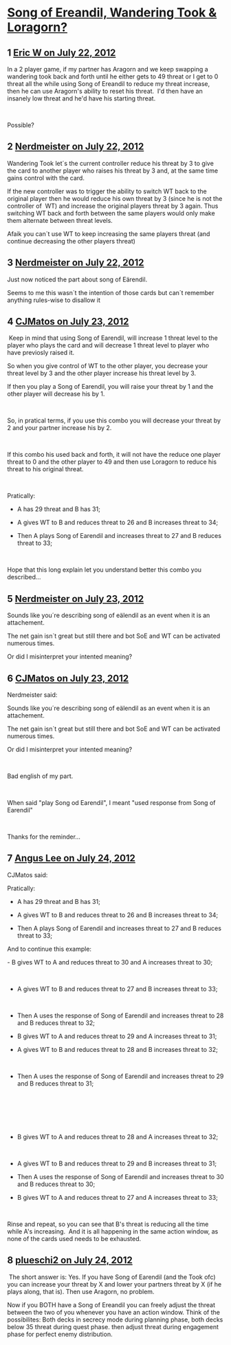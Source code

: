 # [Song of Ereandil, Wandering Took &amp; Loragorn?](https://community.fantasyflightgames.com/topic/67870-song-of-ereandil-wandering-took-loragorn/)

## 1 [Eric W on July 22, 2012](https://community.fantasyflightgames.com/topic/67870-song-of-ereandil-wandering-took-loragorn/?do=findComment&comment=662010)

In a 2 player game, if my partner has Aragorn and we keep swapping a wandering took back and forth until he either gets to 49 threat or I get to 0 threat all the while using Song of Ereandil to reduce my threat increase, then he can use Aragorn's ability to reset his threat.  I'd then have an insanely low threat and he'd have his starting threat.

 

Possible?

## 2 [Nerdmeister on July 22, 2012](https://community.fantasyflightgames.com/topic/67870-song-of-ereandil-wandering-took-loragorn/?do=findComment&comment=662150)

Wandering Took let´s the current controller reduce his threat by 3 to give the card to another player who raises his threat by 3 and, at the same time gains control with the card.

If the new controller was to trigger the ability to switch WT back to the original player then he would reduce his own threat by 3 (since he is not the controller of  WT) and increase the original players threat by 3 again. Thus switching WT back and forth between the same players would only make them alternate between threat levels.

Afaik you can´t use WT to keep increasing the same players threat (and continue decreasing the other players threat)

## 3 [Nerdmeister on July 22, 2012](https://community.fantasyflightgames.com/topic/67870-song-of-ereandil-wandering-took-loragorn/?do=findComment&comment=662151)

Just now noticed the part about song of Eärendil.

Seems to me this wasn´t the intention of those cards but can´t remember anything rules-wise to disallow it

## 4 [CJMatos on July 23, 2012](https://community.fantasyflightgames.com/topic/67870-song-of-ereandil-wandering-took-loragorn/?do=findComment&comment=662355)

 Keep in mind that using Song of Earendil, will increase 1 threat level to the player who plays the card and will decrease 1 threat level to player who have previosly raised it.

So when you give control of WT to the other player, you decrease your threat level by 3 and the other player increase his threat level by 3.

If then you play a Song of Earendil, you will raise your threat by 1 and the other player will decrease his by 1.

 

So, in pratical terms, if you use this combo you will decrease your threat by 2 and your partner increase his by 2.

 

If this combo his used back and forth, it will not have the reduce one player threat to 0 and the other player to 49 and then use Loragorn to reduce his threat to his original threat.

 

Pratically:

- A has 29 threat and B has 31;

- A gives WT to B and reduces threat to 26 and B increases threat to 34;

- Then A plays Song of Earendil and increases threat to 27 and B reduces threat to 33;

 

Hope that this long explain let you understand better this combo you described…

## 5 [Nerdmeister on July 23, 2012](https://community.fantasyflightgames.com/topic/67870-song-of-ereandil-wandering-took-loragorn/?do=findComment&comment=662439)

Sounds like you´re describing song of eälendil as an event when it is an attachement.

The net gain isn´t great but still there and bot SoE and WT can be activated numerous times.

Or did I misinterpret your intented meaning?

## 6 [CJMatos on July 23, 2012](https://community.fantasyflightgames.com/topic/67870-song-of-ereandil-wandering-took-loragorn/?do=findComment&comment=662617)

Nerdmeister said:

Sounds like you´re describing song of eälendil as an event when it is an attachement.

The net gain isn´t great but still there and bot SoE and WT can be activated numerous times.

Or did I misinterpret your intented meaning?



 

Bad english of my part.

 

When said "play Song od Earendil", I meant "used response from Song of Earendil"

 

Thanks for the reminder…

## 7 [Angus Lee on July 24, 2012](https://community.fantasyflightgames.com/topic/67870-song-of-ereandil-wandering-took-loragorn/?do=findComment&comment=662775)

CJMatos said:

Pratically:

- A has 29 threat and B has 31;

- A gives WT to B and reduces threat to 26 and B increases threat to 34;

- Then A plays Song of Earendil and increases threat to 27 and B reduces threat to 33;



And to continue this example:

- B gives WT to A and reduces threat to 30 and A increases threat to 30;

 

- A gives WT to B and reduces threat to 27 and B increases threat to 33;

 

- Then A uses the response of Song of Earendil and increases threat to 28 and B reduces threat to 32;

- B gives WT to A and reduces threat to 29 and A increases threat to 31;

- A gives WT to B and reduces threat to 28 and B increases threat to 32;

 

- Then A uses the response of Song of Earendil and increases threat to 29 and B reduces threat to 31;

 

 

 

- B gives WT to A and reduces threat to 28 and A increases threat to 32;

 

- A gives WT to B and reduces threat to 29 and B increases threat to 31;

- Then A uses the response of Song of Earendil and increases threat to 30 and B reduces threat to 30;

- B gives WT to A and reduces threat to 27 and A increases threat to 33;

 

Rinse and repeat, so you can see that B's threat is reducing all the time while A's increasing.  And it is all happening in the same action window, as none of the cards used needs to be exhausted.
 

## 8 [plueschi2 on July 24, 2012](https://community.fantasyflightgames.com/topic/67870-song-of-ereandil-wandering-took-loragorn/?do=findComment&comment=662791)

 The short answer is: Yes. If you have Song of Earendil (and the Took ofc) you can increase your threat by X and lower your partners threat by X (if he plays along, that is). Then use Aragorn, no problem.

Now if you BOTH have a Song of Ereandil you can freely adjust the threat between the two of you whenever you have an action window. Think of the possibilites: Both decks in secrecy mode during planning phase, both decks below 35 threat during quest phase. then adjust threat during engagement phase for perfect enemy distribution.

